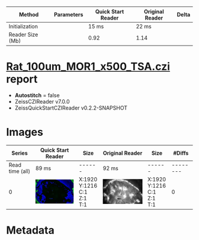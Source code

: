 |  Method            | Parameters       | Quick Start Reader | Original Reader | Delta  |
| -------------------|------------------|--------------------|-----------------|------- |
| Initialization     |                  |15 ms|22 ms|        |
| Reader Size (Mb)     |                  |0.92|1.14|        |
# [Rat_100um_MOR1_x500_TSA.czi](https://zenodo.org/record/7818783/files/Rat_100um_MOR1_x500_TSA.czi) report
 - **Autostitch** = false
 - ZeissCZIReader v7.0.0
 - ZeissQuickStartCZIReader v0.2.2-SNAPSHOT

# Images 

| Series            | Quick Start Reader | Size | Original Reader | Size | #Diffs |
|-------------------|--------------------|------|-----------------|------|--------|
| Read time (all)   |89 ms|------|92 ms|------|--------|
|0|![Rat_100um_MOR1_x500_TSA.quick_true.flat_true.stitch_false.series_0.jpg](Rat_100um_MOR1_x500_TSA/Rat_100um_MOR1_x500_TSA.quick_true.flat_true.stitch_false.series_0.jpg)|X:1920<br>Y:1216<br>C:1<br>Z:1<br>T:1|![Rat_100um_MOR1_x500_TSA.quick_false.flat_true.stitch_false.series_0.jpg](Rat_100um_MOR1_x500_TSA/Rat_100um_MOR1_x500_TSA.quick_false.flat_true.stitch_false.series_0.jpg)|X:1920<br>Y:1216<br>C:1<br>Z:1<br>T:1|0|

# Metadata


